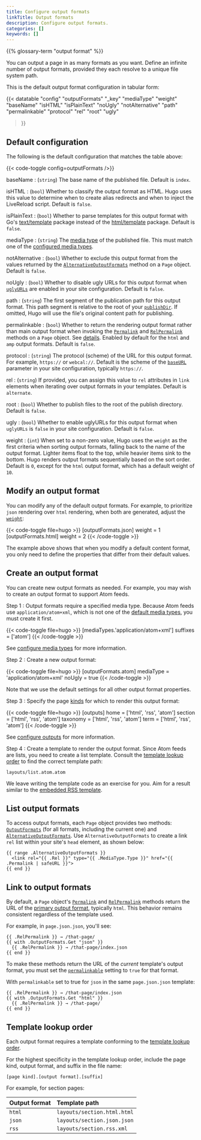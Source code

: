 ```yaml
---
title: Configure output formats
linkTitle: Output formats
description: Configure output formats.
categories: []
keywords: []
---
```


{{% glossary-term "output format" %}}

You can output a page in as many formats as you want. Define an infinite number of output formats, provided they each resolve to a unique file system path.

This is the default output format configuration in tabular form:

{{< datatable
  "config"
  "outputFormats"
  "_key"
  "mediaType"
  "weight"
  "baseName"
  "isHTML"
  "isPlainText"
  "noUgly"
  "notAlternative"
  "path"
  "permalinkable"
  "protocol"
  "rel"
  "root"
  "ugly"
>}}

## Default configuration

The following is the default configuration that matches the table above:

{{< code-toggle config=outputFormats />}}

baseName
: (`string`) The base name of the published file. Default is `index`.

isHTML
: (`bool`) Whether to classify the output format as HTML. Hugo uses this value to determine when to create alias redirects and when to inject the LiveReload script. Default is `false`.

isPlainText
: (`bool`) Whether to parse templates for this output format with Go's [text/template][] package instead of the [html/template][] package. Default is `false`.

mediaType
: (`string`) The [media type](g) of the published file. This must match one of the [configured media types][].

notAlternative
: (`bool`) Whether to exclude this output format from the values returned by the [`AlternativeOutputFormats`][] method on a `Page` object. Default is `false`.

noUgly
: (`bool`) Whether to disable ugly URLs for this output format when [`uglyURLs`][] are enabled in your site configuration. Default is `false`.

path
: (`string`) The first segment of the publication path for this output format. This path segment is relative to the root of your [`publishDir`][]. If omitted, Hugo will use the file's original content path for publishing.

permalinkable
: (`bool`) Whether to return the rendering output format rather than main output format when invoking the [`Permalink`][] and [`RelPermalink`][] methods on a `Page` object. See&nbsp;[details](#link-to-output-formats). Enabled by default for the `html` and `amp` output formats. Default is `false`.

protocol
: (`string`) The protocol (scheme) of the URL for this output format. For example, `https://` or `webcal://`. Default is the scheme of the [`baseURL`][] parameter in your site configuration, typically `https://`.

rel
: (`string`) If provided, you can assign this value to `rel` attributes in `link` elements when iterating over output formats in your templates. Default is `alternate`.

root
: (`bool`) Whether to publish files to the root of the publish directory. Default is `false`.

ugly
: (`bool`) Whether to enable uglyURLs for this output format when `uglyURLs` is `false` in your site configuration. Default is `false`.

weight
: (`int`) When set to a non-zero value, Hugo uses the `weight` as the first criteria when sorting output formats, falling back to the name of the output format. Lighter items float to the top, while heavier items sink to the bottom. Hugo renders output formats sequentially based on the sort order. Default is `0`, except for the `html` output format, which has a default weight of `10`.

## Modify an output format

You can modify any of the default output formats. For example, to prioritize `json` rendering over `html` rendering, when both are generated, adjust the [`weight`](#weight):

{{< code-toggle file=hugo >}}
[outputFormats.json]
weight = 1
[outputFormats.html]
weight = 2
{{< /code-toggle >}}

The example above shows that when you modify a default content format, you only need to define the properties that differ from their default values.

## Create an output format

You can create new output formats as needed. For example, you may wish to create an output format to support Atom feeds.

Step 1
: Output formats require a specified media type. Because Atom feeds use `application/atom+xml`, which is not one of the [default media types][], you must create it first.

  {{< code-toggle file=hugo >}}
  [mediaTypes.'application/atom+xml']
  suffixes = ['atom']
  {{< /code-toggle >}}

  See [configure media types][] for more information.

Step 2
: Create a new output format:

  {{< code-toggle file=hugo >}}
  [outputFormats.atom]
  mediaType = 'application/atom+xml'
  noUgly = true
  {{< /code-toggle >}}

  Note that we use the default settings for all other output format properties.

Step 3
: Specify the page [kinds](g) for which to render this output format:

  {{< code-toggle file=hugo >}}
  [outputs]
  home = ['html', 'rss', 'atom']
  section = ['html', 'rss', 'atom']
  taxonomy = ['html', 'rss', 'atom']
  term = ['html', 'rss', 'atom']
  {{< /code-toggle >}}

  See [configure outputs][] for more information.

Step 4
: Create a template to render the output format. Since Atom feeds are lists, you need to create a list template. Consult the [template lookup order] to find the correct template path:

  ```text
  layouts/list.atom.atom
  ```

  We leave writing the template code as an exercise for you. Aim for a result similar to the [embedded RSS template][].

## List output formats

To access output formats, each `Page` object provides two methods: [`OutputFormats`][] (for all formats, including the current one) and [`AlternativeOutputFormats`][]. Use `AlternativeOutputFormats` to create a link `rel` list within your site's `head` element, as shown below:

```go-html-template
{{ range .AlternativeOutputFormats }}
  <link rel="{{ .Rel }}" type="{{ .MediaType.Type }}" href="{{ .Permalink | safeURL }}">
{{ end }}
```

## Link to output formats

By default, a `Page` object's [`Permalink`][] and [`RelPermalink`][] methods return the URL of the [primary output format](g), typically `html`. This behavior remains consistent regardless of the template used.

For example, in `page.json.json`, you'll see:

```go-html-template
{{ .RelPermalink }} → /that-page/
{{ with .OutputFormats.Get "json" }}
  {{ .RelPermalink }} → /that-page/index.json
{{ end }}
```

To make these methods return the URL of the _current_ template's output format, you must set the [`permalinkable`][] setting to `true` for that format.

With `permalinkable` set to true for `json` in the same `page.json.json` template:

```go-html-template
{{ .RelPermalink }} → /that-page/index.json
{{ with .OutputFormats.Get "html" }}
  {{ .RelPermalink }} → /that-page/
{{ end }}
```

## Template lookup order

Each output format requires a template conforming to the [template lookup order][].

For the highest specificity in the template lookup order, include the page kind, output format, and suffix in the file name:

```text
[page kind].[output format].[suffix]
```

For example, for section pages:

Output format|Template path
:--|:--
`html`|`layouts/section.html.html`
`json`|`layouts/section.json.json`
`rss`|`layouts/section.rss.xml`

[`AlternativeOutputFormats`]: /methods/page/alternativeoutputformats/
[`baseURL`]: /configuration/all/#baseurl
[`OutputFormats`]: /methods/page/outputformats/
[`Permalink`]: /methods/page/permalink/
[`permalinkable`]: #permalinkable
[`publishDir`]: /configuration/all/#publishdir
[`RelPermalink`]: /methods/page/relpermalink/
[`uglyURLs`]: /configuration/ugly-urls/
[configure media types]: /configuration/media-types/
[configure outputs]: /configuration/outputs/
[configured media types]: /configuration/media-types/
[default media types]: /configuration/media-types/
[embedded RSS template]: <{{% eturl rss %}}>
[html/template]: https://pkg.go.dev/html/template
[template lookup order]: /templates/lookup-order/
[text/template]: https://pkg.go.dev/text/template
